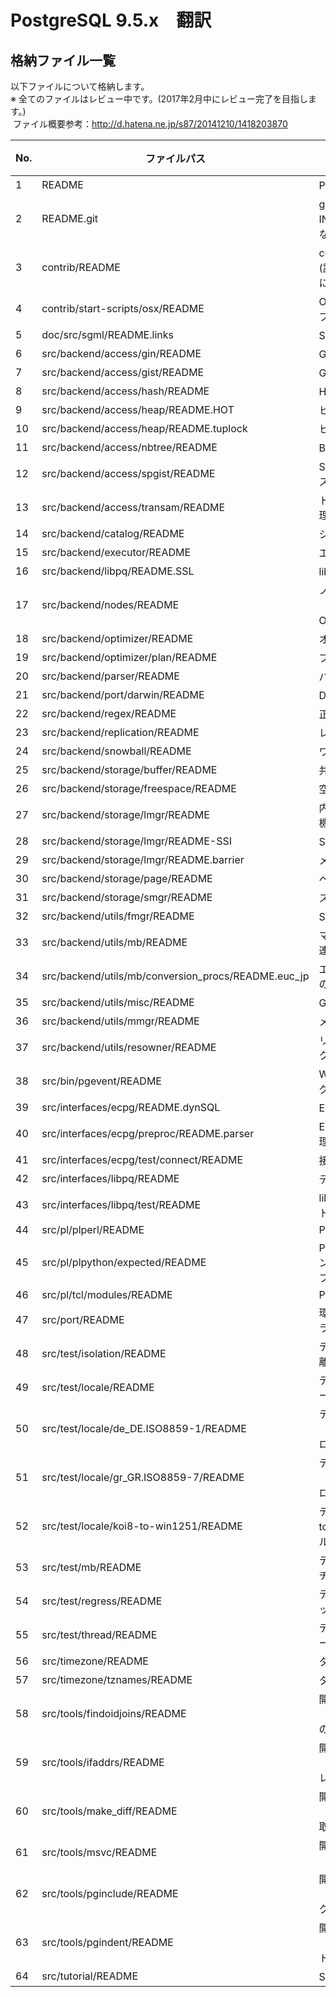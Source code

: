 # PostgreSQL 9.5.x　翻訳

## 格納ファイル一覧
  以下ファイルについて格納します。  
  ※ 全てのファイルはレビュー中です。(2017年2月中にレビュー完了を目指します。)  
  ファイル概要参考：http://d.hatena.ne.jp/s87/20141210/1418203870

|No.|ファイルパス|概要|行数|有無|
| --- | --- | --- | --- | --- |
|1|README|PostgreSQLの概要|27||
|2|README.git|gitリポジトリにINSTALLファイルがない説明|14||
|3|contrib/README|contribツールの概要(詳細はドキュメントに移管)|28||
|4|contrib/start-scripts/osx/README|OS X用の起動スクリプト|3||
|5|doc/src/sgml/README.links|SGML文書のリンク|46|○|
|6|src/backend/access/gin/README|GINインデックス|379|○|
|7|src/backend/access/gist/README|GiSTインデックス|419||
|8|src/backend/access/hash/README|HASHインデックス|467||
|9|src/backend/access/heap/README.HOT|ヒープのHOT更新|499||
|10|src/backend/access/heap/README.tuplock|ヒープのタプルロック|144||
|11|src/backend/access/nbtree/README|B-Treeインデックス|656||
|12|src/backend/access/spgist/README|SP-GiSTインデックス|373||
|13|src/backend/access/transam/README|トランザクション管理|850||
|14|src/backend/catalog/README|システムカタログ|111||
|15|src/backend/executor/README|エグゼキュータ|202||
|16|src/backend/libpq/README.SSL|libpqのSSL接続|60|○|
|17|src/backend/nodes/README|ノードシステム（PostgreSQL自前のOOP的機構）|80||
|18|src/backend/optimizer/README|オプティマイザ|854||
|19|src/backend/optimizer/plan/README|プランナ|158|○|
|20|src/backend/parser/README|パーサ|30|○|
|21|src/backend/port/darwin/README|Darwin依存のコード|36||
|22|src/backend/regex/README|正規表現|371||
|23|src/backend/replication/README|レプリケーション|99|○|
|24|src/backend/snowball/README|ワードステミング|49||
|25|src/backend/storage/buffer/README|共有バッファ管理|282||
|26|src/backend/storage/freespace/README|空き領域マップ|196||
|27|src/backend/storage/lmgr/README|内部レベルのロック機構|639||
|28|src/backend/storage/lmgr/README-SSI|SSI TX分離レベル|629||
|29|src/backend/storage/lmgr/README.barrier|メモリバリア|199||
|30|src/backend/storage/page/README|ページ管理|63|○|
|31|src/backend/storage/smgr/README|ストレージマネージャ|58||
|32|src/backend/utils/fmgr/README|SQL関数呼び出し機構|556||
|33|src/backend/utils/mb/README|マルチバイト文字関連ソースの説明|20|○|
|34|src/backend/utils/mb/conversion_procs/README.euc_jp|エンコード変換関数の追加方法|83||
|35|src/backend/utils/misc/README|GUCパラメータ実装|295|○|
|36|src/backend/utils/mmgr/README|メモリアロケータ|448||
|37|src/backend/utils/resowner/README|リソースオーナによるクリーンアップ機構|86||
|38|src/bin/pgevent/README|Windowsイベントログ用DLL|20||
|39|src/interfaces/ecpg/README.dynSQL|ECPGの動的SQL|11||
|40|src/interfaces/ecpg/preproc/README.parser|ECPG特有のパース処理|42||
|41|src/interfaces/ecpg/test/connect/README|接続テストの説明|9||
|42|src/interfaces/libpq/README|ディレクトリの内容|3||
|43|src/interfaces/libpq/test/README|libpq用テストスイート|7|○|
|44|src/pl/plperl/README|PL/Perl|10||
|45|src/pl/plpython/expected/README|PL/Pythonのバージョン別テスト予想結果ファイル|12||
|46|src/pl/tcl/modules/README|PL/Tcl|18|○|
|47|src/port/README|環境差吸収用ライブラリlibpgport|32|○|
|48|src/test/isolation/README|テストツール（TX分離性）|117|○|
|49|src/test/locale/README|テストツール（ロケール）|28|○|
|50|src/test/locale/de_DE.ISO8859-1/README|テストツール（de_DE.ISO8859-1ロケール）|4|○|
|51|src/test/locale/gr_GR.ISO8859-7/README|テストツール（gr_GR.ISO8859-7ロケール）|4|○|
|52|src/test/locale/koi8-to-win1251/README|テストツール（koi8-to-win1251ロケール）|6||
|53|src/test/mb/README|テストツール（マルチバイト文字）|10||
|54|src/test/regress/README|テストツール（スレッド）|3||
|55|src/test/thread/README|テストツール（ロケール）|54|○|
|56|src/timezone/README|タイムゾーン|42|○|
|57|src/timezone/tznames/README|タイムゾーン略名|34|○|
|58|src/tools/findoidjoins/README|開発用ツール（findoidjoins:OID列の結合調査）|208||
|59|src/tools/ifaddrs/README|開発用ツール（ifaddrs:IPv4/6アドレス調査）|12||
|60|src/tools/make_diff/README|開発用ツール（make_diff:diff一括取得）|39||
|61|src/tools/msvc/README|開発用ツール（MS VCビルド）|103||
|62|src/tools/pginclude/README|開発用ツール（pginclude:#includeクリーンアップ）|55||
|63|src/tools/pgindent/README|開発用ツール（pgindent:インデント整形）|113||
|64|src/tutorial/README|SQLチュートリアル|16|○|
